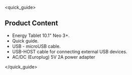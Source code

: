 <quick_guide>

## Product Content
*	Energy Tablet 10.1" Neo 3+.
*	Quick guide.
*	USB - microUSB cable.
*	USB-HOST cable for connecting external USB devices.
*	AC/DC (Europlug) 5V 2A power adapter

</quick_guide>
